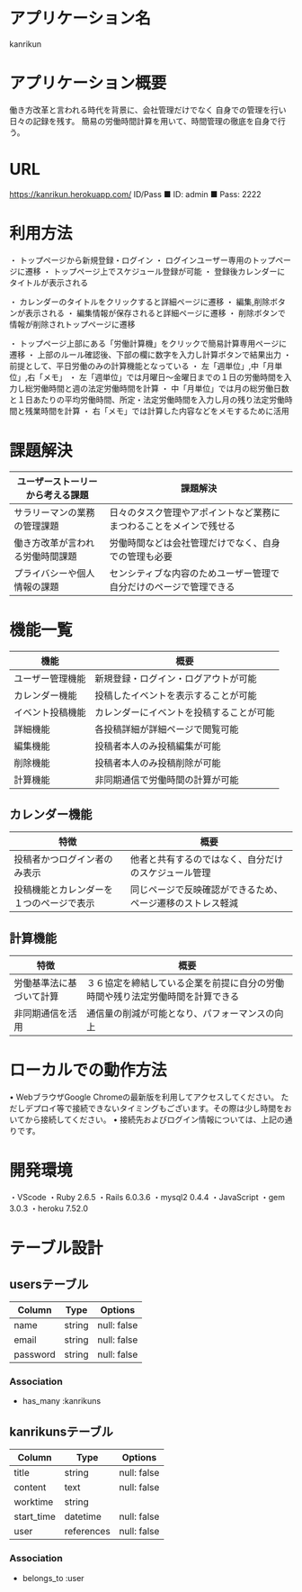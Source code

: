 # アプリケーション名
kanrikun

# アプリケーション概要

働き方改革と言われる時代を背景に、会社管理だけでなく
自身での管理を行い日々の記録を残す。
簡易の労働時間計算を用いて、時間管理の徹底を自身で行う。

# URL
 https://kanrikun.herokuapp.com/
 ID/Pass
■       ID: admin
■       Pass: 2222

# 利用方法
・   トップページから新規登録・ログイン
・   ログインユーザー専用のトップページに遷移
・   トップページ上でスケジュール登録が可能
・   登録後カレンダーにタイトルが表示される


・   カレンダーのタイトルをクリックすると詳細ページに遷移
・   編集,削除ボタンが表示される
・   編集情報が保存されると詳細ページに遷移
・   削除ボタンで情報が削除されトップページに遷移


・   トップページ上部にある「労働計算機」をクリックで簡易計算専用ページに遷移
・   上部のルール確認後、下部の欄に数字を入力し計算ボタンで結果出力
・   前提として、平日労働のみの計算機能となっている
・   左「週単位」,中「月単位」,右「メモ」
・   左「週単位」では月曜日〜金曜日までの１日の労働時間を入力し総労働時間と週の法定労働時間を計算
・   中「月単位」では月の総労働日数と１日あたりの平均労働時間、所定・法定労働時間を入力し月の残り法定労働時間と残業時間を計算
・   右「メモ」では計算した内容などをメモするために活用



# 課題解決

| ユーザーストーリーから考える課題  |  課題解決                                                           |
| ----------------------------------|  ------------------------------------------------------------------ |
| サラリーマンの業務の管理課題      |  日々のタスク管理やアポイントなど業務にまつわることをメインで残せる |
| 働き方改革が言われる労働時間課題  |  労働時間などは会社管理だけでなく、自身での管理も必要               |
| プライバシーや個人情報の課題      |  センシティブな内容のためユーザー管理で自分だけのページで管理できる |

# 機能一覧

| 機能                 |  概要                                     |
| -------------------- |  ---------------------------------------- |
| ユーザー管理機能     |  新規登録・ログイン・ログアウトが可能     |
| カレンダー機能       |  投稿したイベントを表示することが可能     |
| イベント投稿機能     |  カレンダーにイベントを投稿することが可能 |
| 詳細機能             |  各投稿詳細が詳細ページで閲覧可能         |
| 編集機能             |  投稿者本人のみ投稿編集が可能             |
| 削除機能             |  投稿者本人のみ投稿削除が可能             |
| 計算機能             |  非同期通信で労働時間の計算が可能         |

## カレンダー機能

| 特徴                                       |  概要                                                         |
| ------------------------------------------ |  ------------------------------------------------------------ |
| 投稿者かつログイン者のみ表示               |  他者と共有するのではなく、自分だけのスケジュール管理         |
| 投稿機能とカレンダーを１つのページで表示   |  同じページで反映確認ができるため、ページ遷移のストレス軽減   |


## 計算機能

| 特徴                          |  概要                                                                           |
| ----------------------------- |  ------------------------------------------------------------------------------ | 
| 労働基準法に基づいて計算      |  ３６協定を締結している企業を前提に自分の労働時間や残り法定労働時間を計算できる |
| 非同期通信を活用              |  通信量の削減が可能となり、パフォーマンスの向上                                 |


# ローカルでの動作方法
•  WebブラウザGoogle Chromeの最新版を利用してアクセスしてください。
         ただしデプロイ等で接続できないタイミングもございます。その際は少し時間をおいてから接続してください。
•  接続先およびログイン情報については、上記の通りです。



# 開発環境
・VScode
・Ruby 2.6.5
・Rails 6.0.3.6
・mysql2 0.4.4
・JavaScript
・gem 3.0.3
・heroku 7.52.0


# テーブル設計

## usersテーブル

| Column     | Type   | Options     |
| ---------- | ------ | ----------- |
| name       | string | null: false |
| email      | string | null: false |
| password   | string | null: false |


### Association
- has_many :kanrikuns


## kanrikunsテーブル

| Column    | Type       | Options     |
| --------- | ---------- | ----------- |
| title     | string     | null: false |
| content   | text       | null: false |
| worktime  | string     |             |
| start_time| datetime   | null: false |
| user      | references | null: false |


### Association
- belongs_to :user